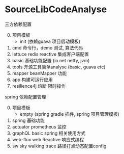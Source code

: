 # SourceLibCodeAnalyse

三方依赖配置

0. 项目模板 
   * init (依赖guava 项目启动模板)
1. cmd 命令行，demo 测试, 算法代码
2. lettuce redis reactive 集成客户端配置
3. basic 基础功能配置 (io net netty, jvm)
4. tools 开源工具简单analyse (basic, guava etc)
5. mapper beanMapper 功能
6. app 构建可运行应用
7. resilience4j 熔断 限时操作

spring 依赖配置管理

0. 项目模板
   * empty (spring gradle 插件, spring 项目管理模板)
1. spring 基础功能
2. actuator prometheus 监控
3. graphQL basic spring 相关使用方式
4. web-flux web Reactive 响应式编程
5. sw sky walking trace 路径打点动态配置config
